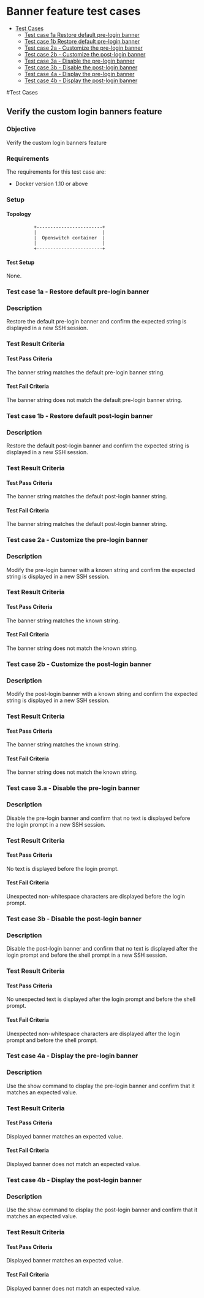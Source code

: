 # Banner feature test cases

- [Test Cases](#test-cases)
    - [Test case 1a Restore default pre-login banner](#test-case-1a-restore-default-pre-login-banner)
    - [Test case 1b Restore default pre-login banner](#test-case-1b-restore-default-post-login-banner)
    - [Test case 2a - Customize the pre-login banner](#test-case-2a-customize-the-pre-login-banner)
    - [Test case 2b - Customize the post-login banner](#test-case-2b-customize-the-post-login-banner)
    - [Test case 3a - Disable the pre-login banner](#test-case-3a-disable-the-pre-login-banner)
    - [Test case 3b - Disable the post-login banner](#test-case-3b-disable-the-post-login-banner)
    - [Test case 4a - Display the pre-login banner](#test-case-4a-display-the-pre-login-banner)
    - [Test case 4b - Display the post-login banner](#test-case-4b-display-the-post-login-banner)

#Test Cases
##  Verify the custom login banners feature
### Objective
Verify the custom login banners feature
### Requirements
The requirements for this test case are:
 - Docker version 1.10 or above

### Setup
#### Topology
              +------------------------+
              |                        |
              |  Openswitch container  |
              |                        |
              +------------------------+

#### Test Setup
None.

### Test case 1a - Restore default pre-login banner
### Description ###
Restore the default pre-login banner and confirm the expected string is displayed in a new SSH session.
### Test Result Criteria
#### Test Pass Criteria
The banner string matches the default pre-login banner string.
#### Test Fail Criteria
The banner string does not match the default pre-login banner string.

### Test case 1b - Restore default post-login banner
### Description
Restore the default post-login banner and confirm the expected string is displayed in a new SSH session.
### Test Result Criteria
#### Test Pass Criteria
The banner string matches the default post-login banner string.
#### Test Fail Criteria
The banner string matches the default post-login banner string.

### Test case 2a - Customize the pre-login banner
### Description
Modify the pre-login banner with a known string and confirm the expected string is displayed in a new SSH session.
### Test Result Criteria
#### Test Pass Criteria
The banner string matches the known string.
#### Test Fail Criteria ####
The banner string does not match the known string.

### Test case 2b - Customize the post-login banner
### Description
Modify the post-login banner with a known string and confirm the expected string is displayed in a new SSH session.
### Test Result Criteria
#### Test Pass Criteria
The banner string matches the known string.
#### Test Fail Criteria ####
The banner string does not match the known string.

### Test case 3.a - Disable the pre-login banner
### Description
Disable the pre-login banner and confirm that no text is displayed before the login prompt in a new SSH session.
### Test Result Criteria
#### Test Pass Criteria
No text is displayed before the login prompt.
#### Test Fail Criteria ####
Unexpected non-whitespace characters are displayed before the login prompt.

### Test case 3b - Disable the post-login banner
### Description
Disable the post-login banner and confirm that no text is displayed after the login prompt and before the shell prompt in a new SSH session.
### Test Result Criteria
#### Test Pass Criteria
No unexpected text is displayed after the login prompt and before the shell prompt.
#### Test Fail Criteria ####
Unexpected non-whitespace characters are displayed after the login prompt and before the shell prompt.

### Test case 4a - Display the pre-login banner
### Description
Use the show command to display the pre-login banner and confirm that it matches an expected value.
### Test Result Criteria
#### Test Pass Criteria
Displayed banner matches an expected value.
#### Test Fail Criteria
Displayed banner does not match an expected value.

### Test case 4b - Display the post-login banner
### Description
Use the show command to display the post-login banner and confirm that it matches an expected value.
### Test Result Criteria
#### Test Pass Criteria
Displayed banner matches an expected value.
#### Test Fail Criteria
Displayed banner does not match an expected value.
